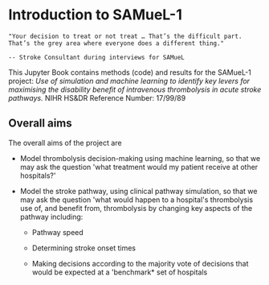 # Introduction to SAMueL-1

```{epigraph}
"Your decision to treat or not treat … That’s the difficult part. That’s the grey area where everyone does a different thing."

-- Stroke Consultant during interviews for SAMueL
```

This Jupyter Book contains methods (code) and results for the SAMueL-1 project: *Use of simulation and machine learning to identify key levers for maximising the disability benefit of intravenous thrombolysis in acute stroke pathways.* NIHR HS&DR Reference Number: 17/99/89

## Overall aims

The overall aims of the project are

* Model thrombolysis decision-making using machine learning, so that we may ask the question 'what treatment would my patient receive at other hospitals?'

* Model the stroke pathway, using clinical pathway simulation, so that we may ask the question 'what would happen to a hospital's thrombolysis use of, and benefit from, thrombolysis by changing key aspects of the pathway including:

    * Pathway speed
    
    * Determining stroke onset times
    
    * Making decisions according to the majority vote of decisions that would be expected at a 'benchmark* set of hospitals
